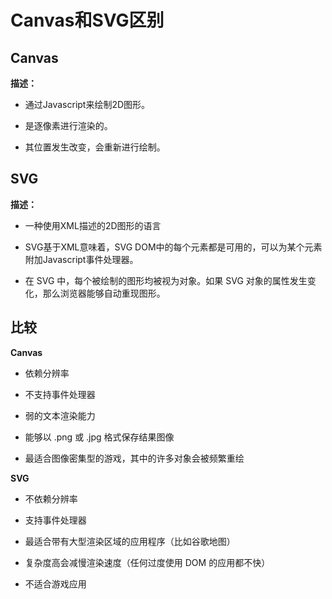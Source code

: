 #
# Canvas和SVG区别

## Canvas

**描述：**

* 通过Javascript来绘制2D图形。

* 是逐像素进行渲染的。

* 其位置发生改变，会重新进行绘制。

## SVG

**描述：**

* 一种使用XML描述的2D图形的语言

* SVG基于XML意味着，SVG DOM中的每个元素都是可用的，可以为某个元素附加Javascript事件处理器。

* 在 SVG 中，每个被绘制的图形均被视为对象。如果 SVG 对象的属性发生变化，那么浏览器能够自动重现图形。

## 比较

**Canvas**

* 依赖分辨率

* 不支持事件处理器

* 弱的文本渲染能力

* 能够以 .png 或 .jpg 格式保存结果图像

* 最适合图像密集型的游戏，其中的许多对象会被频繁重绘

**SVG**

* 不依赖分辨率

* 支持事件处理器

* 最适合带有大型渲染区域的应用程序（比如谷歌地图）

* 复杂度高会减慢渲染速度（任何过度使用 DOM 的应用都不快）

* 不适合游戏应用